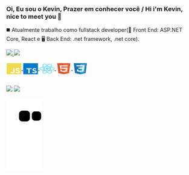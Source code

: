 ### Oi, Eu sou o Kevin, Prazer em conhecer você / Hi i'm Kevin, nice to meet you 👋

◼️ Atualmente trabalho como fullstack developer(🎨 Front End: ASP.NET Core, React e 🖥️ Back End: .net framework, .net core).


 <div>
  <a href="https://github.com/Kevinc06">
  <img height="180em" src="https://github-readme-stats.vercel.app/api?username=Kevinc06&show_icons=true&theme=dark&include_all_commits=true&count_private=true"/>
  <img height="180em" src="https://github-readme-stats.vercel.app/api/top-langs/?username=Kevinc06&layout=compact&langs_count=7&theme=dark"/>
</div>
<div style="display: inline_block"><br>
  <img align="center" alt="Kevin-Js" height="30" width="40" src="https://raw.githubusercontent.com/devicons/devicon/master/icons/javascript/javascript-plain.svg">
  <img align="center" alt="Kevin-Ts" height="30" width="40" src="https://raw.githubusercontent.com/devicons/devicon/master/icons/typescript/typescript-plain.svg">
  <img align="center" alt="Kevin-React" height="30" width="40" src="https://raw.githubusercontent.com/devicons/devicon/master/icons/react/react-original.svg">
  <img align="center" alt="Kevin-HTML" height="30" width="40" src="https://raw.githubusercontent.com/devicons/devicon/master/icons/html5/html5-original.svg">
  <img align="center" alt="Kevin-CSS" height="30" width="40" src="https://raw.githubusercontent.com/devicons/devicon/master/icons/css3/css3-original.svg">
 </div>
  
  ##
 
<div> 
  <a href = "mailto:kevin_mallorca@outlook.com"><img src="https://img.shields.io/badge/-outlook-%23333?style=for-the-badge&logo=gmail&logoColor=white target="_blank"></a>
  <a href="https://www.linkedin.com/in/kevin-mallorca/" target="_blank"><img src="https://img.shields.io/badge/-LinkedIn-%230077B5?style=for-the-badge&logo=linkedin&logoColor=white" target="_blank"></a> 
 
  ![Snake animation](https://github.com/rafaballerini/rafaballerini/blob/output/github-contribution-grid-snake.svg)
 
</div>
